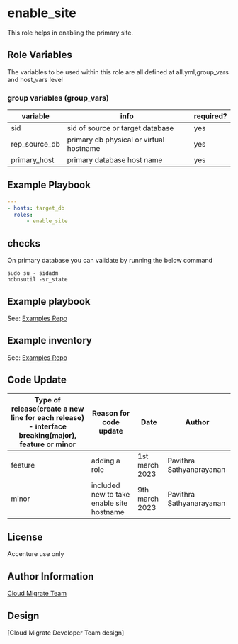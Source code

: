 # enable_site
This role helps in enabling the primary site.

## Role Variables
The variables to be used within this role are all defined at all.yml,group_vars and host_vars level

### group variables (group_vars)
|variable|info|required?|
|---|---|---|
|sid|sid of source or target database|yes|
|rep_source_db|primary db physical or virtual hostname|yes|
|primary_host| primary database host name|yes|

## Example Playbook
```yaml
---
- hosts: target_db
  roles:
      - enable_site
```

## checks
On primary database you can validate by running the below command
```
sudo su - sidadm
hdbnsutil -sr_state
```
## Example playbook
See: [Examples Repo](https://innersource.accenture.com/projects/IASC/repos/examples-sap-migration/sc03_hsr_ha_migration_sourcesid_targetsid/ansible/playbooks/05_2_hsr_migration_target.yml)

## Example inventory
See: [Examples Repo](https://innersource.accenture.com/projects/IASC/repos/examples-sap-migration/browse/sc03_hsr_ha_migration_sourcesid_targetsid/ansible/inventory/ansible/inventory)

## Code Update
|Type of release(create a new line for each release) - interface breaking(major), feature or minor |Reason for code update|Date|Author|
|---|---|---|---|
|feature|adding a role|1st march 2023|Pavithra Sathyanarayanan|
|minor|included new to take enable site hostname|9th march 2023|Pavithra Sathyanarayanan|

## License
Accenture use only

## Author Information
[Cloud Migrate Team](https://alm.accenture.com/wiki/display/IACHSTBU/SAP+Cloud+Migrate)

## Design
[Cloud Migrate Developer Team design]
